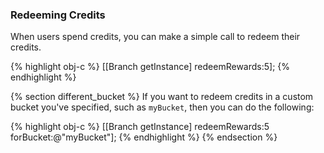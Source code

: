
### Redeeming Credits

When users spend credits, you can make a simple call to redeem their credits. 

{% highlight obj-c %}
[[Branch getInstance] redeemRewards:5];
{% endhighlight %}

{% section different_bucket %}
If you want to redeem credits in a custom bucket you've specified, such as `myBucket`, then you can do the following:

{% highlight obj-c %}
[[Branch getInstance] redeemRewards:5 forBucket:@"myBucket"];
{% endhighlight %}
{% endsection %}
